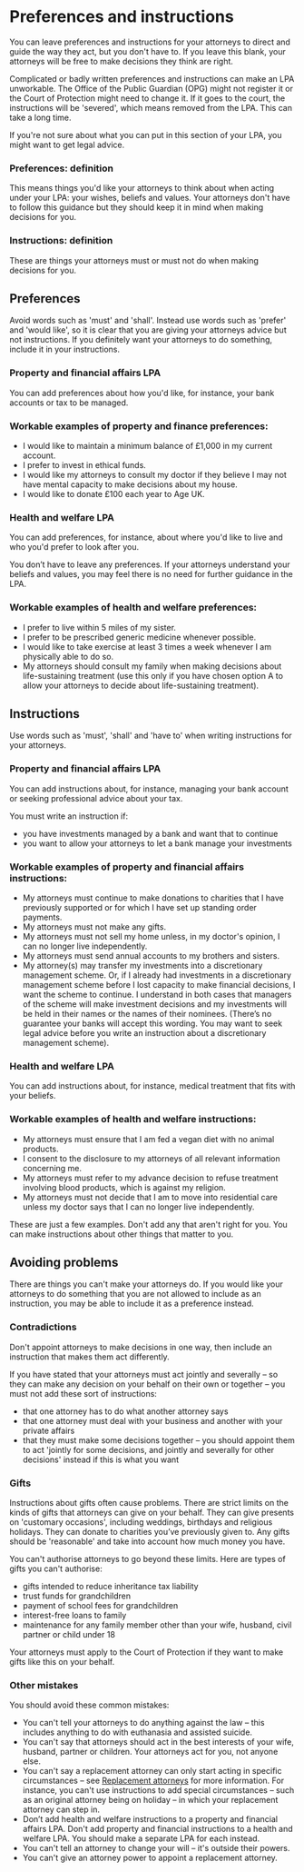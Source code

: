 # Preferences and instructions

You can leave preferences and instructions for your attorneys to direct and guide the way they act, but you don't have to. If you leave this blank, your attorneys will be free to make decisions they think are right.

Complicated or badly written preferences and instructions can make an LPA unworkable. The Office of the Public Guardian (OPG) might not register it or the Court of Protection might need to change it. If it goes to the court, the instructions will be 'severed', which means removed from the LPA. This can take a long time.

If you're not sure about what you can put in this section of your LPA, you might want to get legal advice.

### Preferences: definition

This means things you'd like your attorneys to think about when acting under your LPA: your wishes, beliefs and values. Your attorneys don't have to follow this guidance but they should keep it in mind when making decisions for you.

### Instructions: definition

These are things your attorneys must or must not do when making decisions for you.


## Preferences

Avoid words such as 'must' and 'shall'. Instead use words such as 'prefer' and 'would like', so it is clear that you are giving your attorneys advice but not instructions. If you definitely want your attorneys to do something, include it in your instructions.

### Property and financial affairs LPA

You can add preferences about how you'd like, for instance, your bank accounts or tax to be managed.

### Workable examples of property and finance preferences:

* I would like to maintain a minimum balance of £1,000 in my current account.
* I prefer to invest in ethical funds.
* I would like my attorneys to consult my doctor if they believe I may not have mental capacity to make decisions about my house.
* I would like to donate £100 each year to Age UK.

### Health and welfare LPA

You can add preferences, for instance, about where you'd like to live and who you'd prefer to look after you.

You don’t have to leave any preferences. If your attorneys understand your beliefs and values, you may feel there is no need for further guidance in the LPA.

### Workable examples of health and welfare preferences:

* I prefer to live within 5 miles of my sister.
* I prefer to be prescribed generic medicine whenever possible.
* I would like to take exercise at least 3 times a week whenever I am physically able to do so.
* My attorneys should consult my family when making decisions about life-sustaining treatment (use this only if you have chosen option A to allow your attorneys to decide about life-sustaining treatment).


## Instructions

Use words such as 'must', 'shall' and 'have to' when writing instructions for your attorneys.

### Property and financial affairs LPA

You can add instructions about, for instance, managing your bank account or seeking professional advice about your tax.

You must write an instruction if:
* you have investments managed by a bank and want that to continue
* you want to allow your attorneys to let a bank manage your investments

### Workable examples of property and financial affairs instructions:

* My attorneys must continue to make donations to charities that I have previously supported or for which I have set up standing order payments.
* My attorneys must not make any gifts.
* My attorneys must not sell my home unless, in my doctor's opinion, I can no longer live independently.
* My attorneys must send annual accounts to my brothers and sisters.
* My attorney(s) may transfer my investments into a discretionary management scheme. Or, if I already had investments in a discretionary management scheme before I lost capacity to make financial decisions, I want the scheme to continue. I understand in both cases that managers of the scheme will make investment decisions and my investments will be held in their names or the names of their nominees. (There’s no guarantee your banks will accept this wording. You may want to seek legal advice before you write an instruction about a discretionary management scheme).

### Health and welfare LPA

You can add instructions about, for instance, medical treatment that fits with your beliefs.

### Workable examples of health and welfare instructions:

* My attorneys must ensure that I am fed a vegan diet with no animal products.
* I consent to the disclosure to my attorneys of all relevant information concerning me.
* My attorneys must refer to my advance decision to refuse treatment involving blood products, which is against my religion.
* My attorneys must not decide that I am to move into residential care unless my doctor says that I can no longer live independently.

These are just a few examples. Don't add any that aren't right for you. You can make instructions about other things that matter to you.


## Avoiding problems

There are things you can't make your attorneys do. If you would like your attorneys to do something that you are not allowed to include as an instruction, you may be able to include it as a preference instead.

### Contradictions
Don't appoint attorneys to make decisions in one way, then include an instruction that makes them act differently.

If you have stated that your attorneys must act jointly and severally – so they can make any decision on your behalf on their own or together – you must not add these sort of instructions:

* that one attorney has to do what another attorney says
* that one attorney must deal with your business and another with your private affairs
* that they must make some decisions together – you should appoint them to act 'jointly for some decisions, and jointly and severally for other decisions' instead if this is what you want

### Gifts
Instructions about gifts often cause problems. There are strict limits on the kinds of gifts that attorneys can give on your behalf. They can give presents on 'customary occasions', including weddings, birthdays and religious holidays. They can donate to charities you’ve previously given to. Any gifts should be 'reasonable' and take into account how much money you have.

You can't authorise attorneys to go beyond these limits. Here are types of gifts you can't authorise:

* gifts intended to reduce inheritance tax liability
* trust funds for grandchildren
* payment of school fees for grandchildren
* interest-free loans to family
* maintenance for any family member other than your wife, husband, civil partner or child under 18

Your attorneys must apply to the Court of Protection if they want to make gifts like this on your behalf.

### Other mistakes
You should avoid these common mistakes:

* You can't tell your attorneys to do anything against the law – this includes anything to do with euthanasia and assisted suicide.
* You can't say that attorneys should act in the best interests of your wife, husband, partner or children. Your attorneys act for you, not anyone else.
* You can't say a replacement attorney can only start acting in specific circumstances – see [Replacement attorneys](/help/#topic-replacement-attorneys) for more information. For instance, you can't use instructions to add special circumstances – such as an original attorney being on holiday – in which your replacement attorney can step in.
* Don’t add health and welfare instructions to a property and financial affairs LPA. Don't add property and financial instructions to a health and welfare LPA. You should make a separate LPA for each instead.
* You can't tell an attorney to change your will – it's outside their powers.
* You can't give an attorney power to appoint a replacement attorney.
